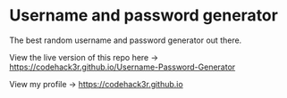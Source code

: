 # Username and password generator
The best random username and password generator out there.

View the live version of this repo here -> https://codehack3r.github.io/Username-Password-Generator

View my profile -> https://codehack3r.github.io
